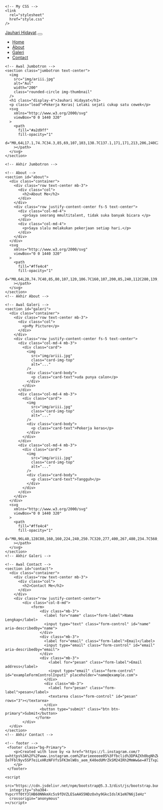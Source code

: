 <!DOCTYPE html>
<html lang="en">
  <head>
    <meta charset="utf-8" />
    <meta
      name="viewport"
      content="width=device-width, initial-scale=1"
    />
    <title>Bootstrap demo</title>
    <link
      href="https://cdn.jsdelivr.net/npm/bootstrap@5.3.3/dist/css/bootstrap.min.css"
      rel="stylesheet"
      integrity="sha384-QWTKZyjpPEjISv5WaRU9OFeRpok6YctnYmDr5pNlyT2bRjXh0JMhjY6hW+ALEwIH"
      crossorigin="anonymous"
    />

    <!-- My CSS -->
    <link
      rel="stylesheet"
      href="style.css"
    />
  </head>
  <body>
    <!-- Navbar -->
    <nav class="navbar navbar-expand-lg bg-Primary shadow-sm">
      <div class="container">
        <a
          class="navbar-brand"
          href="#"
          >Jauhari Hidayat</a
        >
        <button
          class="navbar-toggler"
          type="button"
          data-bs-toggle="collapse"
          data-bs-target="#navbarNav"
          aria-controls="navbarNav"
          aria-expanded="false"
          aria-label="Toggle navigation"
        >
          <span class="navbar-toggler-icon"></span>
        </button>
        <div
          class="collapse navbar-collapse"
          id="navbarNav"
        >
          <ul class="navbar-nav ms-auto">
            <li class="nav-item">
              <a
                class="nav-link active"
                aria-current="page"
                href="#"
                >Home</a
              >
            </li>
            <li class="nav-item">
              <a
                class="nav-link"
                href="#"
                >About</a
              >
            </li>
            <li class="nav-item">
              <a
                class="nav-link"
                href="#"
                >Galeri</a
              >
            </li>
            <li class="nav-item">
              <a
                class="nav-link"
                href="#"
                >Contact</a
              >
            </li>
          </ul>
        </div>
      </div>
    </nav>
    <!-- Akhir Navbar -->

    <!-- Awal Jumbotron -->
    <section class="jumbotron text-center">
      <img
        src="img/ariii.jpg"
        alt="Aul"
        width="200"
        class="rounded-circle img-thumbnail"
      />
      <h1 class="display-4">Jauhari Hidayat</h1>
      <p class="lead">Pekerja Keras| Lelaki sejati cukup satu cewek</p>
      <svg
        xmlns="http://www.w3.org/2000/svg"
        viewBox="0 0 1440 320"
      >
        <path
          fill="#a2d9ff"
          fill-opacity="1"
          d="M0,64L17.1,74.7C34.3,85,69,107,103,138.7C137.1,171,171,213,206,240C240,267,274,277,309,245.3C342.9,213,377,139,411,117.3C445.7,96,480,128,514,128C548.6,128,583,96,617,90.7C651.4,85,686,107,720,128C754.3,149,789,171,823,170.7C857.1,171,891,149,926,133.3C960,117,994,107,1029,106.7C1062.9,107,1097,117,1131,144C1165.7,171,1200,213,1234,213.3C1268.6,213,1303,171,1337,144C1371.4,117,1406,107,1423,101.3L1440,96L1440,320L1422.9,320C1405.7,320,1371,320,1337,320C1302.9,320,1269,320,1234,320C1200,320,1166,320,1131,320C1097.1,320,1063,320,1029,320C994.3,320,960,320,926,320C891.4,320,857,320,823,320C788.6,320,754,320,720,320C685.7,320,651,320,617,320C582.9,320,549,320,514,320C480,320,446,320,411,320C377.1,320,343,320,309,320C274.3,320,240,320,206,320C171.4,320,137,320,103,320C68.6,320,34,320,17,320L0,320Z"
        ></path>
      </svg>
    </section>

    <!-- Akhir Jumbotron -->

    <!-- About -->
    <section id="about">
      <div class="container">
        <div class="row text-center mb-3">
          <div class="col">
            <h2>About Me</h2>
          </div>
        </div>
        <div class="row justify-content-center fs-5 text-center">
          <div class="col-md-4">
            <p>Saya seorang mmultitalent, tidak suka banyak bicara </p>
          </div>
          <div class="col-md-4">
            <p>Saya slalu melakukan pekerjaan setiap hari.</p>
          </div>
        </div>
      </div>
      <svg
        xmlns="http://www.w3.org/2000/svg"
        viewBox="0 0 1440 320"
      >
        <path
          fill="#ffe4c4"
          fill-opacity="1"
          d="M0,64L20,74.7C40,85,80,107,120,106.7C160,107,200,85,240,112C280,139,320,213,360,224C400,235,440,181,480,160C520,139,560,149,600,154.7C640,160,680,160,720,144C760,128,800,96,840,112C880,128,920,192,960,213.3C1000,235,1040,213,1080,197.3C1120,181,1160,171,1200,176C1240,181,1280,203,1320,192C1360,181,1400,139,1420,117.3L1440,96L1440,320L1420,320C1400,320,1360,320,1320,320C1280,320,1240,320,1200,320C1160,320,1120,320,1080,320C1040,320,1000,320,960,320C920,320,880,320,840,320C800,320,760,320,720,320C680,320,640,320,600,320C560,320,520,320,480,320C440,320,400,320,360,320C320,320,280,320,240,320C200,320,160,320,120,320C80,320,40,320,20,320L0,320Z"
        ></path>
      </svg>
    </section>
    <!-- Akhir About -->

    <!-- Awal Galeri -->
    <section id="galeri">
      <div class="container">
        <div class="row text-center mb-3">
          <div class="col">
            <p>My Picture</p>
          </div>
        </div>
        <div class="row justify-content-center fs-5 text-center">
          <div class="col-md-4 mb-3">
            <div class="card">
              <img
                src="img/ariii.jpg"
                class="card-img-top"
                alt="..."
              />
              <div class="card-body">
                <p class="card-text">uda punya calon</p>
              </div>
            </div>
          </div>
          <div class="col-md-4 mb-3">
            <div class="card">
              <img
                src="img/ariii.jpg"
                class="card-img-top"
                alt="..."
              />
              <div class="card-body">
                <p class="card-text">Pekerja keras</p>
              </div>
            </div>
          </div>
          <div class="col-md-4 mb-3">
            <div class="card">
              <img
                src="img/ariii.jpg"
                class="card-img-top"
                alt="..."
              />
              <div class="card-body">
                <p class="card-text">Tangguh</p>
              </div>
            </div>
          </div>
        </div>
      </div>
      <svg
        xmlns="http://www.w3.org/2000/svg"
        viewBox="0 0 1440 320"
      >
        <path
          fill="#ffe4c4"
          fill-opacity="1"
          d="M0,96L40,128C80,160,160,224,240,250.7C320,277,400,267,480,234.7C560,203,640,149,720,122.7C800,96,880,96,960,128C1040,160,1120,224,1200,213.3C1280,203,1360,117,1400,74.7L1440,32L1440,0L1400,0C1360,0,1280,0,1200,0C1120,0,1040,0,960,0C880,0,800,0,720,0C640,0,560,0,480,0C400,0,320,0,240,0C160,0,80,0,40,0L0,0Z"
        ></path>
      </svg>
    </section>
    <!-- Akhir Galeri -->

    <!-- Awal Contact -->
    <section id="contact">
      <div class="container">
        <div class="row text-center mb-3">
          <div class="col">
            <h2>Contact Me</h2>
          </div>
        </div>
        <div class="row justify-content-center">
            <div class="col-8-md">
                <form>
                    <div class="mb-3">
                      <label for="name" class="form-label">Nama Lengkap</label>
                      <input type="text" class="form-control" id="name" aria-describedby="name">
                    </div>
                    <div class="mb-3">
                      <label for="email" class="form-label">Email</label>
                      <input type="email" class="form-control" id="email" aria-describedby="email">
                    </div>
                    <div class="mb-3">
                        <label for="pesan" class="form-label">Email address</label>
                        <input type="email" class="form-control" id="exampleFormControlInput1" placeholder="name@example.com">
                      </div>
                      <div class="mb-3">
                        <label for="pesan" class="form-label">pesan</label>
                        <textarea class="form-control" id="pesan" rows="3"></textarea>
                      </div>
                    <button type="submit" class="btn btn-primary">Submit</button>
                  </form>
            </div>
      </div>
    </section>
    <!-- Akhir Contact -->

    <!-- footer -->
     <footer class="bg-Primary">
        <p>Created with love by <a href="https://l.instagram.com/?u=https%3A%2F%2Fwww.instagram.com%2Farieeeeee05%3Ffbclid%3DPAZXh0bgNhZW0CMTEAAaYvAbRSV37AE0O9xfmP1hfm-Ie7Fbl9yv5SP7eiLxHRzNFVfsSFK3mlW8s_aem_K40edUMrZkSM24IRh2MmWw&e=AT1Txp28AOFok27QNebVnUnGgwfHXRPuptoy44v6KagT2bAHAyLxsJXjZAoy6m3xySJykWcVEr71N2qTVJ_mlXK1klteHCDShEIgxlY">Ari</a>
        </p>
     </footer>

    <script
      src="https://cdn.jsdelivr.net/npm/bootstrap@5.3.3/dist/js/bootstrap.bundle.min.js"
      integrity="sha384-YvpcrYf0tY3lHB60NNkmXc5s9fDVZLESaAA55NDzOxhy9GkcIdslK1eN7N6jIeHz"
      crossorigin="anonymous"
    ></script>
  </body>
</html>
